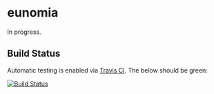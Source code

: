 eunomia
=========

In progress.


## Build Status

Automatic testing is enabled via [Travis CI](https://travis-ci.org/). The below should be green:

[![Build Status](https://travis-ci.org/sheymans/eunomia.svg)](https://travis-ci.org/sheymans/eunomia)

